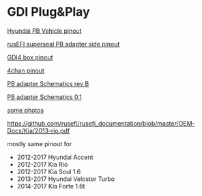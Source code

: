 # GDI Plug&Play

[Hyundai PB Vehicle pinout](https://rusefi.com/docs/pinouts/hellen/hellen-hyundai-pb-mt/)

[rusEFI superseal PB adapter side pinout](https://rusefi.com/docs/pinouts/Hyundai-Kia-PB-platform-adapter )

[GDI4 box pinout](https://rusefi.com/docs/pinouts/GDI4)

[4chan pinout](https://rusefi.com/docs/pinouts/hellen/alphax-4chan/)

[PB adapter Schematics rev B](https://github.com/rusefi/rusefi-hardware/blob/main/breakout-boards/Breakout_154_kia_pb/hellen-hyundai-pb-154-adapter-b-schematic.pdf)

[PB adapter Schematics 0.1](https://github.com/rusefi/rusefi-hardware/blob/main/breakout-boards/Breakout_154_kia_pb/hellen-hyundai-pb-154-adapter-0.1.pdf)

[some photos](https://github.com/rusefi/rusefi-hardware/tree/main/breakout-boards/Breakout_154_kia_pb/photos)

https://github.com/rusefi/rusefi_documentation/blob/master/OEM-Docs/Kia/2013-rio.pdf

mostly same pinout for

* 2012-2017 Hyundai Accent
* 2012-2017 Kia Rio
* 2012-2017 Kia Soul 1.6
* 2013-2017 Hyundai Veloster Turbo
* 2014-2017 Kia Forte 1.6t
